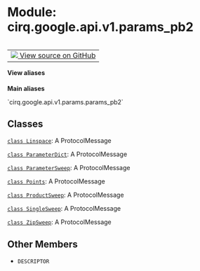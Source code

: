 <div itemscope itemtype="http://developers.google.com/ReferenceObject">
<meta itemprop="name" content="cirq.google.api.v1.params_pb2" />
<meta itemprop="path" content="Stable" />
<meta itemprop="property" content="DESCRIPTOR"/>
</div>

# Module: cirq.google.api.v1.params_pb2

<!-- Insert buttons and diff -->

<table class="tfo-notebook-buttons tfo-api" align="left">

<td>
  <a target="_blank" href="https://github.com/quantumlib/cirq/tree/master/cirq/google/api/v1/params.proto">
    <img src="https://www.tensorflow.org/images/GitHub-Mark-32px.png" />
    View source on GitHub
  </a>
</td>
</table>





<section class="expandable">
  <h4 class="showalways">View aliases</h4>
  <p>
<b>Main aliases</b>
<p>`cirq.google.api.v1.params.params_pb2`</p>
</p>
</section>



## Classes

[`class Linspace`](../../../../cirq/google/api/v1/params_pb2/Linspace.md): A ProtocolMessage

[`class ParameterDict`](../../../../cirq/google/api/v1/params_pb2/ParameterDict.md): A ProtocolMessage

[`class ParameterSweep`](../../../../cirq/google/api/v1/params_pb2/ParameterSweep.md): A ProtocolMessage

[`class Points`](../../../../cirq/google/api/v1/params_pb2/Points.md): A ProtocolMessage

[`class ProductSweep`](../../../../cirq/google/api/v1/params_pb2/ProductSweep.md): A ProtocolMessage

[`class SingleSweep`](../../../../cirq/google/api/v1/params_pb2/SingleSweep.md): A ProtocolMessage

[`class ZipSweep`](../../../../cirq/google/api/v1/params_pb2/ZipSweep.md): A ProtocolMessage

## Other Members

* `DESCRIPTOR` <a id="DESCRIPTOR"></a>
